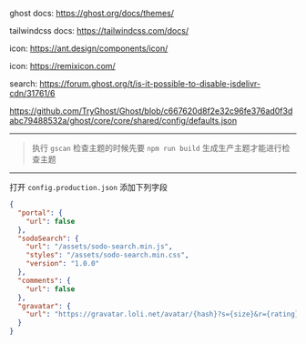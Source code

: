 ghost docs: https://ghost.org/docs/themes/

tailwindcss docs: https://tailwindcss.com/docs/

icon: https://ant.design/components/icon/

icon: https://remixicon.com/

search: https://forum.ghost.org/t/is-it-possible-to-disable-jsdelivr-cdn/31761/6


https://github.com/TryGhost/Ghost/blob/c667620d8f2e32c96fe376ad0f3dabc79488532a/ghost/core/core/shared/config/defaults.json

---

> 执行 `gscan` 检查主题的时候先要 `npm run build` 生成生产主题才能进行检查主题

---

打开 `config.production.json` 添加下列字段

```json
{
  "portal": {
    "url": false
  },
  "sodoSearch": {
    "url": "/assets/sodo-search.min.js",
    "styles": "/assets/sodo-search.min.css",
    "version": "1.0.0"
  },
  "comments": {
    "url": false
  },
  "gravatar": {
    "url": "https://gravatar.loli.net/avatar/{hash}?s={size}&r={rating}&d={_default}"
  }
}
```
